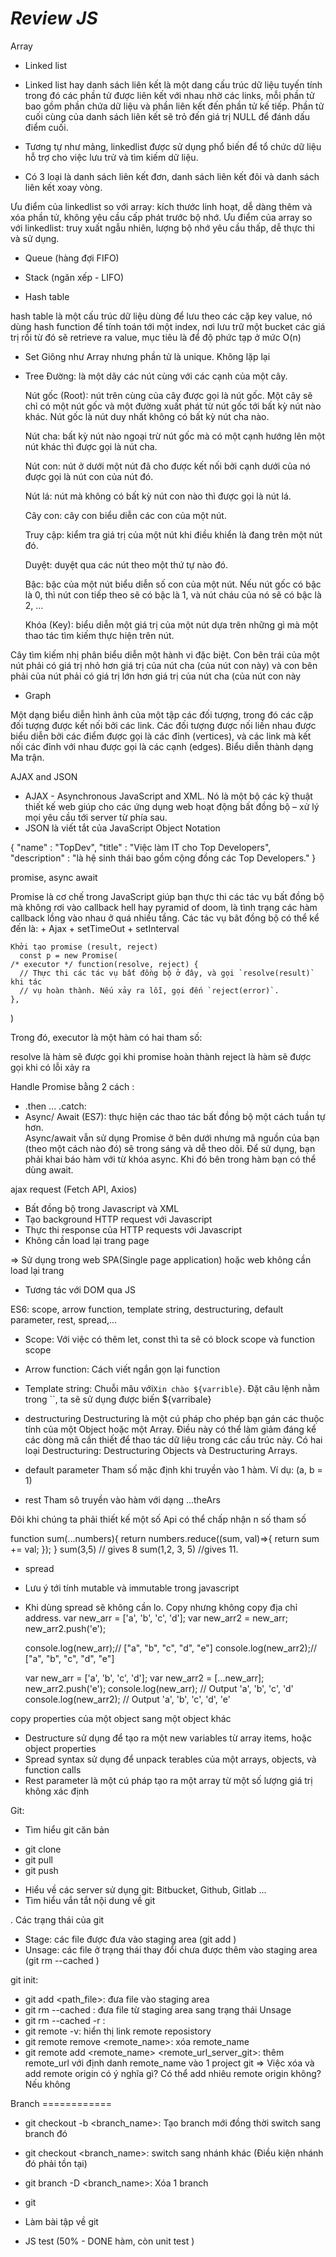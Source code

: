 # **_Review JS_**

Array
- Linked list
+ Linked list hay danh sách liên kết là một dang cấu trúc dữ liệu tuyến tính trong đó các phần tử được liên kết với nhau nhờ các links, mỗi phần tử bao gồm phần chứa dữ liệu và phần liên kết đến phần tử kế tiếp. Phần tử cuối cùng của danh sách liên kết sẽ trỏ đến giá trị NULL để đánh dấu điểm cuối.

+ Tương tự như mảng, linkedlist được sử dụng phổ biến để tổ chức dữ liệu hỗ trợ cho việc lưu trử và tìm kiếm dữ liệu.

+ Có 3 loại là danh sách liên kết đơn, danh sách liên kết đôi và danh sách liên kết xoay vòng.

Ưu điểm của linkedlist so với array: kích thước linh hoạt, dễ dàng thêm và xóa phần tử, không yêu cầu cấp phát trước bộ nhớ.
Ưu điểm của array so với linkedlist: truy xuất ngẫu nhiên, lượng bộ nhớ yêu cầu thấp, dễ thực thi và sử dụng.


- Queue (hàng đợi FIFO) 

- Stack (ngăn xếp - LIFO)

- Hash table

 hash table là một cấu trúc dữ liệu dùng để lưu theo các cặp key value, nó dùng hash function để tính toán tới một index, nơi lưu trữ một bucket các giá trị rồi từ đó sẽ retrieve ra value, mục tiêu là để độ phức tạp ở mức O(n)

- Set
 Giông như Array nhưng phần tử là unique. Không lặp lại
- Tree
  Đường: là một dãy các nút cùng với các cạnh của một cây.

  Nút gốc (Root): nút trên cùng của cây được gọi là nút gốc. Một cây sẽ chỉ có một nút gốc và một đường xuất phát từ nút gốc tới bất kỳ nút nào khác. Nút gốc là nút duy nhất không có bất kỳ nút cha nào.

  Nút cha: bất kỳ nút nào ngoại trừ nút gốc mà có một cạnh hướng lên một nút khác thì được gọi là nút cha.

  Nút con: nút ở dưới một nút đã cho được kết nối bởi cạnh dưới của nó được gọi là nút con của nút đó.

  Nút lá: nút mà không có bất kỳ nút con nào thì được gọi là nút lá.

  Cây con: cây con biểu diễn các con của một nút.

  Truy cập: kiểm tra giá trị của một nút khi điều khiển là đang trên một nút đó.

  Duyệt: duyệt qua các nút theo một thứ tự nào đó.

  Bậc: bậc của một nút biểu diễn số con của một nút. Nếu nút gốc có bậc là 0, thì nút con tiếp theo sẽ có bậc là 1, và nút cháu của nó sẽ có bậc là 2, …

  Khóa (Key): biểu diễn một giá trị của một nút dựa trên những gì mà một thao tác tìm kiếm thực hiện 
  trên nút.

Cây tìm kiếm nhị phân biểu diễn một hành vi đặc biệt. Con bên trái của một nút phải có giá trị nhỏ hơn giá trị của nút cha (của nút con này) và con bên phải của nút phải có giá trị lớn hơn giá trị của nút cha (của nút con này



- Graph

Một dạng biểu diễn hình ảnh của một tập các đối tượng, trong đó các cặp đối tượng được kết nối bởi các link. Các đối tượng được nối liền nhau được biểu diễn bởi các điểm được gọi là các đỉnh (vertices), và các link mà kết nối các đỉnh với nhau được gọi là các cạnh (edges). Biểu diễn thành dạng Ma trận.

AJAX and JSON
- AJAX - Asynchronous JavaScript and XML. Nó là một bộ các kỹ thuật thiết kế web giúp cho các ứng dụng web hoạt động bất đồng bộ – xử lý mọi yêu cầu tới server từ phía sau.
- JSON là viết tắt của JavaScript Object Notation

{
    "name" : "TopDev",
    "title" : "Việc làm IT cho Top Developers",
    "description" : "là hệ sinh thái bao gồm cộng đồng các Top Developers."
}

promise, async await

  Promise là cơ chế trong JavaScript giúp bạn thực thi các tác vụ bất đồng bộ mà không rơi vào callback hell hay pyramid of doom, là tình trạng các hàm callback lồng vào nhau ở quá nhiều tầng.
  Các tác vụ bât đồng bộ có thể kể đến là:
    + Ajax
    + setTimeOut
    + setInterval

    Khởi tạo promise (result, reject)
      const p = new Promise(
    /* executor */ function(resolve, reject) {
      // Thực thi các tác vụ bất đồng bộ ở đây, và gọi `resolve(result)` khi tác
      // vụ hoàn thành. Nếu xảy ra lỗi, gọi đến `reject(error)`.
    },
  )

  Trong đó, executor là một hàm có hai tham số:

  resolve là hàm sẽ được gọi khi promise hoàn thành
  reject là hàm sẽ được gọi khi có lỗi xảy ra

  Handle Promise bằng 2 cách :
  + .then ... .catch: 
  + Async/ Await (ES7):  thực hiện các thao tác bất đồng bộ một cách tuần tự hơn.  
  Async/await vẫn sử dụng Promise ở bên dưới nhưng mã nguồn của bạn (theo một cách nào đó) sẽ trong sáng và dễ theo dõi.
  Để sử dụng, bạn phải khai báo hàm với từ khóa async. Khi đó bên trong hàm bạn có thể dùng await.

  
ajax request (Fetch API, Axios)
- Bất đồng bộ trong Javascript và XML
- Tạo background HTTP request với Javascript
- Thực thi response của HTTP requests với Javascript
- Không cần load lại trang page

=> Sử dụng trong web SPA(Single page application) hoặc web không cần load lại trang
- Tương tác với DOM qua JS

ES6: scope, arrow function, template string, destructuring, default parameter, rest, spread,...
- Scope: Với việc có thêm let, const thì ta sẽ có block scope và function scope
- Arrow function: Cách viết ngắn gọn lại function
- Template string: Chuỗi mâu với` Xin chào ${varrible} `. Đặt câu lệnh nằm trong ``, ta sẽ sử dụng được biến ${varribale}
- destructuring
Destructuring là một cú pháp cho phép bạn gán các thuộc tính của một Object hoặc một Array. Điều này có thể làm giảm đáng kể các dòng mã cần thiết để thao tác dữ liệu trong các cấu trúc này. Có hai loại Destructuring: Destructuring Objects và Destructuring Arrays.

- default parameter
Tham số mặc định khi truyền vào 1 hàm. Ví dụ: (a, b = 1)
- rest
Tham sô truyền vào hàm với dạng ...theArs

 Đôi khi chúng ta phải thiết kế một số Api có thể chấp nhận n số tham số

 function sum(...numbers){
  return numbers.reduce((sum, val)=>{
      return sum += val;
    });
}
sum(3,5) // gives 8
sum(1,2, 3, 5) //gives 11.

- spread
* Lưu ý tới tính mutable và immutable trong javascript
* Khi dùng spread sẽ không cần lo. Copy nhưng không copy địa chỉ address.
  var new_arr  = ['a', 'b', 'c', 'd'];
  var new_arr2 = new_arr;
  new_arr2.push('e');

  console.log(new_arr);//  ["a", "b", "c", "d", "e"]
  console.log(new_arr2);// ["a", "b", "c", "d", "e"]

  var new_arr  = ['a', 'b', 'c', 'd'];
  var new_arr2 = [...new_arr];
  new_arr2.push('e');
  console.log(new_arr);  // Output 'a', 'b', 'c', 'd'
  console.log(new_arr2); // Output 'a', 'b', 'c', 'd', 'e'

 copy properties của một object sang một object khác 

- Destructure sử dụng để tạo ra một new variables từ array items, hoặc object properties
- Spread syntax sử dụng để unpack terables của một arrays, objects, và function calls
- Rest parameter là một cú pháp tạo ra một array từ một số lượng giá trị không xác định

Git:
- Tìm hiểu git căn bản
+ git clone 
+ git pull
+ git push

- Hiểu về các server sử dụng git: Bitbucket, Github, Gitlab ...
- Tìm hiểu vắn tắt nội dung về git

. Các trạng thái của git
   - Stage: các file được đưa vào staging area (git add <file>)
   - Unsage: các file ở trạng thái thay đổi chưa được thêm vào staging area  (git rm --cached <file>)


 git init: 
  - git add <path_file>: đưa file vào staging area
  - git rm --cached <file>: đưa file từ staging area sang trạng thái Unsage
  - git rm --cached -r <folder>:
  - git remote -v: hiển thị link remote reposistory
  - git remote remove <remote_name>: xóa remote_name
  - git remote add <remote_name> <remote_url_server_git>: thêm remote_url với định danh remote_name vào 1 project git
  => Việc xóa và add remote origin có ý nghĩa gì? Có thể add nhiêu remote origin không? Nếu không

Branch ============
  - git checkout -b <branch_name>: Tạo branch mới đồng thời switch sang branch đó
  - git checkout <branch_name>: switch sang nhánh khác (Điều kiện nhánh đó phải tồn tại)
  - git branch -D <branch_name>: Xóa 1 branch
  - git 


- Làm bài tập về git
- JS test (50% - DONE hàm, còn unit test )